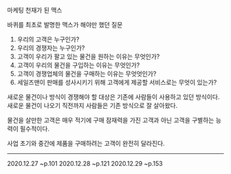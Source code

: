 마케팅 천재가 된 맥스

바퀴를 최초로 발명한 맥스가 해야만 했던 질문 
1. 우리의 고객은 누구인가?
2. 우리의 경쟁자는 누구인가?
3. 고객이 우리가 팔고 있는 물건을 원하는 이유는 무엇인가?
4. 고객이 우리의 물건을 구입하는 이유는 무엇인가?
5. 고객이 경쟁업체의 물건을 구매하는 이유는 무엇엇인가?
6. 세일즈맨이 판매를 성사시키기 위해 고객에게 제공할 서비스로는 무엇이 있는가?

새로운 물건이나 방식이 경쟁해야 할 대상은 기존에 사람들이 사용하고 있던 방식이다. 새로운 물건이 나오기 직전까지 사람들은 기존 방식으로 잘 살아왔다.

물건을 살만한 고객은 매우 적기에 구매 잠재력을 가진 고객과 아닌 고객을 구별하는 능력이 필수적이다.

사업 초기와 중간에 제품을 구매하려는 고객이 완전히 달라진다. 

---
2020.12.27 ~p.101
2020.12.28 ~p.121
2020.12.29 ~p.153